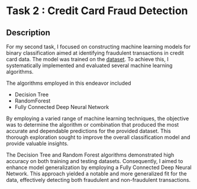 # Task 2 : Credit Card Fraud Detection 
## Description
For my second task, I focused on constructing machine learning models for binary classification aimed at identifying fraudulent transactions in credit card data. The model was trained on the [dataset](https://www.kaggle.com/datasets/kartik2112/fraud-detection).
To achieve this, I systematically implemented and evaluated several machine learning algorithms.

The algorithms employed in this endeavor included 
* Decision Tree 
* RandomForest
* Fully Connected Deep Neural Network

By employing a varied range of machine learning techniques, the objective was to determine the algorithm or combination that produced the most accurate and dependable predictions for the provided dataset. This thorough exploration sought to improve the overall classification model and provide valuable insights.

The Decision Tree and Random Forest algorithms demonstrated high accuracy on both training and testing datasets. Consequently, I aimed to enhance model generalization by employing a Fully Connected Deep Neural Network. This approach yielded a notable and more generalized fit for the data, effectively detecting both fraudulent and non-fraudulent transactions.
